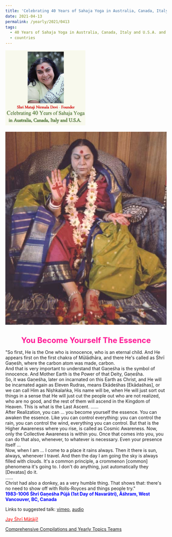 ```yaml
---
title: 'Celebrating 40 Years of Sahaja Yoga in Australia, Canada, Italy and U.S.A. and its Culture, Post 15 on the Second Day of Vasant Navarātri'
date: 2021-04-13
permalink: /yearly/2021/0413
tags:
  - 40 Years of Sahaja Yoga in Australia, Canada, Italy and U.S.A. and its Culture
  - countries
---
```


<div style="text-align: left"><img src="/images/Celebrating40YearsSahajaYoga.png" width="250" /></div><br>

<div style="text-align: center"><img src="/images/image661.jpg" /></div>

<br>
<p style="color:DeepPink; text-align:center">
<font size="+2"><b>You Become Yourself The Essence</b><br></font>
</p>

<p>
"So first, He is the One who is innocence, who is an eternal child. And He appears first on the first chakra of Mūlādhāra, and there He's called as Śhrī Gaṇeśh, where the carbon atom was made, carbon.<br>
And that is very important to understand that Gaṇeśha is the symbol of innocence. And Mother Earth is the Power of that Deity, Gaṇeśha.<br>
So, it was Gaṇeśha, later on incarnated on this Earth as Christ, and He will be incarnated again as Eleven Rudras, means Ekādeśhas [Ekādaśhas], or we can call Him as Niṣhkalaṅka, His name will be, when He will just sort out things in a sense that He will just cut the people out who are not realized, who are no good, and the rest of them will ascend in the Kingdom of Heaven. This is what is the Last Ascent.
......<br>
After Realization, you can ... you become yourself the essence. You can awaken the essence. Like you can control everything: you can control the rain, you can control the wind, everything you can control. But that is the Higher Awareness where you rise, is called as Cosmic Awareness. Now, only the Collective Awareness is within you. Once that comes into you, you can do that also, whenever, to whatever is necessary. Even your presence itself ...<br>
Now, when I am ... I come to a place it rains always. Then it there is sun, always, whenever I travel. And then the day I am going the sky is always filled with clouds. It's a common principle, a crommenon [common] phenomena it's going to. I don't do anything, just automatically they [Devatas] do it.<br>
......<br>
Christ had also a donkey, as a very humble thing. That shows that: there's no need to show off with Rolls-Royces and things people try."<br>
<font color="blue"><b>1983-1006 Śhrī Gaṇeśha Pūjā (1st Day of Navarātri), Āśhram, West Vancouver, BC, Canada</b></font><br>
</p>

Links to suggested talk: <a href="https://vimeo.com/26311737"> vimeo</a>, <a href="https://soundcloud.com/nirmala-vidya-portal/1983-1006-ganesha-puja"> audio<br>

<p style="color:red;">Jay Śhrī Mātājī!<br></p>

Comprehensive Compilations and Yearly Topics Teams